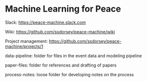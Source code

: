 # Machine Learning for Peace

Slack: https://peace-machine.slack.com

Wiki: https://github.com/ssdorsey/peace-machine/wiki

Project management: https://github.com/ssdorsey/peace-machine/projects/1


data-pipeline: folder for files in the event data and modeling pipeline

paper-files: folder for references and drafting of papers

process-notes: loose folder for developing notes on the process
